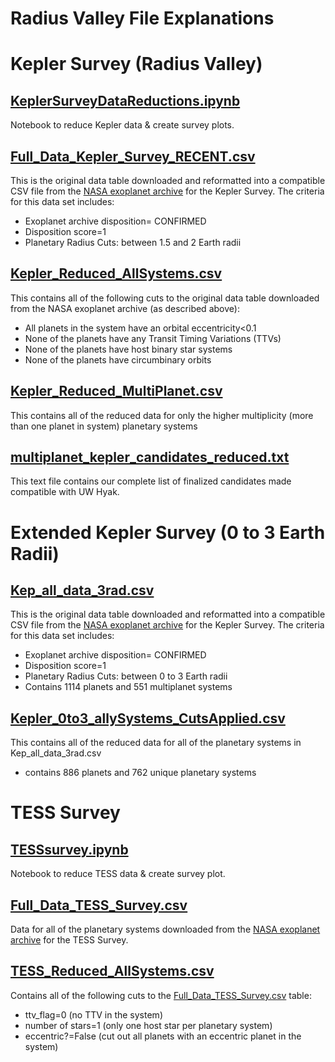 # Radius Valley File Explanations

# Kepler Survey (Radius Valley)
## [KeplerSurveyDataReductions.ipynb](/KeplerSurveyDataReductions.ipynb)
Notebook to reduce Kepler data & create survey plots.

## [Full_Data_Kepler_Survey_RECENT.csv](/Full_Data_Kepler_Survey_RECENT.csv)
This is the original data table downloaded and reformatted into a compatible CSV file from the [NASA exoplanet archive](https://exoplanetarchive.ipac.caltech.edu/cgi-bin/TblView/nph-tblView?app=ExoTbls&config=cumulative) for the Kepler Survey.
The criteria for this data set includes:
- Exoplanet archive disposition= CONFIRMED
- Disposition score=1
- Planetary Radius Cuts: between 1.5 and 2 Earth radii

## [Kepler_Reduced_AllSystems.csv](/Kepler_Reduced_AllSystems.csv)
This contains all of the following cuts to the original data table downloaded from the NASA exoplanet archive (as described above):
- All planets in the system have an orbital eccentricity<0.1
- None of the planets have any Transit Timing Variations (TTVs)
- None of the planets have host binary star systems
- None of the planets have circumbinary orbits

## [Kepler_Reduced_MultiPlanet.csv](/Kepler_Reduced_MultiPlanet.csv)
This contains all of the reduced data for only the higher multiplicity (more than one planet in system) planetary systems

## [multiplanet_kepler_candidates_reduced.txt](/multiplanet_kepler_candidates_reduced.txt)
This text file contains our complete list of finalized candidates made compatible with UW Hyak.

# Extended Kepler Survey (0 to 3 Earth Radii)
## [Kep_all_data_3rad.csv](/kep_all_data_3rad.csv)
This is the original data table downloaded and reformatted into a compatible CSV file from the [NASA exoplanet archive](https://exoplanetarchive.ipac.caltech.edu/cgi-bin/TblView/nph-tblView?app=ExoTbls&config=cumulative) for the Kepler Survey.
The criteria for this data set includes:
- Exoplanet archive disposition= CONFIRMED
- Disposition score=1
- Planetary Radius Cuts: between 0 to 3 Earth radii
- Contains 1114 planets and 551 multiplanet systems

## [Kepler_0to3_allySystems_CutsApplied.csv](/Kepler_0to3_allySystems_CutsApplied.csv)
This contains all of the reduced data for all of the planetary systems in Kep_all_data_3rad.csv
- contains 886 planets and 762 unique planetary systems

# TESS Survey
## [TESSsurvey.ipynb](/TESSsurvey.ipynb)
Notebook to reduce TESS data & create survey plot.

## [Full_Data_TESS_Survey.csv](/Full_Data_TESS_Survey.csv)
Data for all of the planetary systems downloaded from the [NASA exoplanet archive](https://exoplanetarchive.ipac.caltech.edu/cgi-bin/TblView/nph-tblView?app=ExoTbls&config=cumulative) for the TESS Survey.

## [TESS_Reduced_AllSystems.csv](/TESS_Reduced_AllSystems.csv)
Contains all of the following cuts to the [Full_Data_TESS_Survey.csv](/Full_Data_TESS_Survey.csv) table:
- ttv_flag=0 (no TTV in the system)
- number of stars=1 (only one host star per planetary system)
- eccentric?=False (cut out all planets with an eccentric planet in the system)
